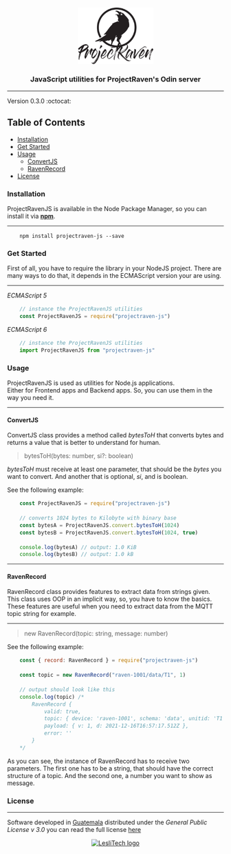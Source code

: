 <p align="center">
	<a href="https://raven.gt" target="_blank">
		<img width="175" alt="ProjectRaven logo" src="./docs/projectraven-logo.svg" />
	</a>
</p>

<h3 align="center">JavaScript utilities for ProjectRaven's Odin server</h3>

<hr/>

Version 0.3.0    :octocat:  



## Table of Contents
- [Installation](#installation)
- [Get Started](#get-started)
- [Usage](#usage)
	- [ConvertJS](#convertjs)
	- [RavenRecord](#ravenrecord)
- [License](#license)


### **Installation**
ProjectRavenJS is available in the Node Package Manager, so you can install it via [**npm**](https://www.npmjs.com/package/projectraven-js).   

--------

```console
    npm install projectraven-js --save
```

### **Get Started**
First of all, you have to require the library in your NodeJS project.
There are many ways to do that, it depends in the ECMAScript version your are using.

--------

_ECMAScript 5_   
```js
	// instance the ProjectRavenJS utilities
	const ProjectRavenJS = require("projectraven-js")
```   

_ECMAScript 6_    
```js
	// instance the ProjectRavenJS utilities
	import ProjectRavenJS from "projectraven-js"
```

### **Usage**

ProjectRavenJS is used as utilities for Node.js applications.    
Either for Frontend apps and Backend apps. So, you can use them in the way you need it.

--------

#### **ConvertJS**
ConvertJS class provides a method called _bytesToH_ that converts bytes and returns a value that is better to understand for human.    


> bytesToH(bytes: number, si?: boolean)    


_bytesToH_ must receive at least one parameter, that should be the _bytes_ you want to convert. And another that is optional, _si_, and is boolean.    

See the following example:     


```js
	const ProjectRavenJS = require("projectraven-js")

	// converts 1024 bytes to Kilobyte with binary base
	const bytesA = ProjectRavenJS.convert.bytesToH(1024)
	const bytesB = ProjectRavenJS.convert.bytesToH(1024, true)

	console.log(bytesA) // output: 1.0 KiB
	console.log(bytesB) // output: 1.0 kB
```

--------

#### **RavenRecord**
RavenRecord class provides features to extract data from strings given. This class uses OOP in an implicit way, so, you have to know the basics. 
These features are useful when you need to extract data from the MQTT topic string for example.

--------

> new RavenRecord(topic: string, message: number)

See the following example:

```js
	const { record: RavenRecord } = require("projectraven-js")

	const topic = new RavenRecord("raven-1001/data/T1", 1)

	// output should look like this
	console.log(topic) /*
		RavenRecord {
			valid: true,
			topic: { device: 'raven-1001', schema: 'data', unitid: 'T1' },
			payload: { v: 1, d: 2021-12-16T16:57:17.512Z },
			error: ''
		}
	*/
```

As you can see, the instance of RavenRecord has to receive two parameters. The first one has to be a string, that should have the correct structure of a topic. And the second one, a number you want to show as message.     





### License  
------
Software developed in [Guatemala](http://visitguatemala.com/) distributed under the *General Public License v 3.0* you can read the full license [here](http://www.gnu.org/licenses/gpl-3.0.html)

<p align="center">
	<a href="https://www.lesli.tech" target="_blank">
		<img alt="LesliTech logo" width="150" src="https://cdn.lesli.tech/leslitech/brand/leslitech-logo.svg" />
	</a>
</p>
